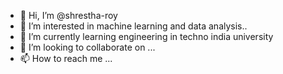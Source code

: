 - 👋 Hi, I’m @shrestha-roy
- 👀 I’m interested in machine learning and data analysis..
- 🌱 I’m currently learning engineering in techno india university
- 💞️ I’m looking to collaborate on ...
- 📫 How to reach me ...

<!---
shrestha-roy/shrestha-roy is a ✨ special ✨ repository because its `README.md` (this file) appears on your GitHub profile.
You can click the Preview link to take a look at your changes.
--->
